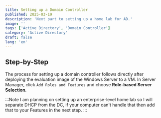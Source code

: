 ```yaml
---
title: Setting up a Domain Controller
published: 2025-03-19
description: 'Next part to setting up a home lab for AD.'
image: ''
tags: ['Active Directory', 'Domain Controller']
category: 'Active Directory'
draft: false 
lang: 'en'
---
```


## Step-by-Step
The process for setting up a domain controller follows directly after deploying the evaluation image of the Windows Server to a VM. In Server Manager, click <code>Add Roles and Features</code> and choose <b>Role-based Server Selection</b>. 

:::Note
I am planning on setting up an enterprise-level home lab so I will separate DHCP from the DC, if your computer can't handle that then add that to your Features in the next step. 
:::